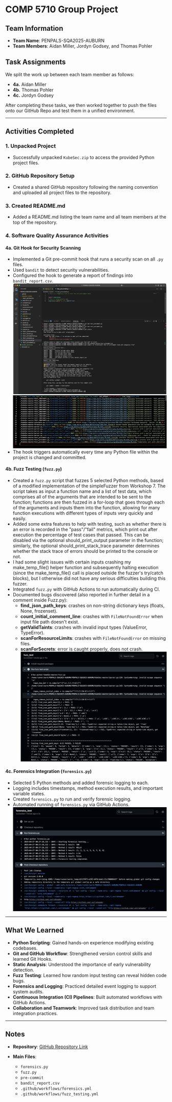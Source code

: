 # COMP 5710 Group Project

## Team Information

- **Team Name**: PENPALS-SQA2025-AUBURN
- **Team Members**: Aidan Miller, Jordyn Godsey, and Thomas Pohler

## Task Assignments

We split the work up between each team member as follows:

- **4a.** Aidan Miller
- **4b.** Thomas Pohler
- **4c.** Jordyn Godsey

After completing these tasks, we then worked together to push the files onto our GitHub Repo and test them in a unified environment.

---

## Activities Completed

### 1. Unpacked Project
- Successfully unpacked `KubeSec.zip` to access the provided Python project files.

### 2. GitHub Repository Setup
- Created a shared GitHub repository following the naming convention and uploaded all project files to the repository.

### 3. Created README.md
- Added a README.md listing the team name and all team members at the top of the repository.

### 4. Software Quality Assurance Activities

#### 4a. Git Hook for Security Scanning
- Implemented a Git pre-commit hook that runs a security scan on all `.py` files.
- Used `bandit` to detect security vulnerabilities.
- Configured the hook to generate a report of findings into `bandit_report.csv`.
  ![4a_1](4a_1.png "4a_1")
  ![4a_2](4a_2.png "4a_2")
- The hook triggers automatically every time any Python file within the project is changed and committed.

#### 4b. Fuzz Testing (`fuzz.py`)
- Created a `fuzz.py` script that fuzzes 5 selected Python methods, based of a modified implementation of the simpleFuzzer from Workshop 7. The script takes as input a function name and a list of test data, which comprises all of the arguments that are intended to be sent to the function; functions are then fuzzed in a for-loop that goes through each of the arguments and inputs them into the function, allowing for many function executions with different types of inputs very quickly and easily.
- Added some extra features to help with testing, such as whether there is an error is recorded in the "pass"/"fail" metrics, which print out after execution the percentage of test cases that passed. This can be disabled via the optional should_print_output parameter in the function; similarly, the optional should_print_stack_trace parameter determines whether the stack trace of errors should be printed to the console or not.
- I had some slight issues with certain inputs crashing my make_temp_file() helper function and subsequently halting execution (since the make_temp_file() call is placed outside the fuzzer's try/catch blocks), but I otherwise did not have any serious difficulties building this fuzzer.
- Integrated `fuzz.py` with GitHub Actions to run automatically during CI.
- Documented bugs discovered (also reported in further detail in a comment inside Fuzz.py):
  - **find_json_path_keys**: crashes on non-string dictionary keys (floats, None, frozenset).
  - **count_initial_comment_line**: crashes with `FileNotFoundError` when input file path doesn't exist.
  - **getValidTaints**: crashes with invalid input types (ValueError, TypeError).
  - **scanForResourceLimits**: crashes with `FileNotFoundError` on missing files.
  - **scanForSecrets**: error is caught properly, does not crash.
![4b](4b.png "4b")

#### 4c. Forensics Integration (`forensics.py`)
- Selected 5 Python methods and added forensic logging to each.
- Logging includes timestamps, method execution results, and important variable states.
- Created `forensics.py` to run and verify forensic logging.
- Automated running of `forensics.py` via GitHub Actions.
![4c](4c.png "4c")

---

## What We Learned

- **Python Scripting**: Gained hands-on experience modifying existing codebases.
- **Git and GitHub Workflow**: Strengthened version control skills and learned Git Hooks.
- **Static Analysis**: Understood the importance of early vulnerability detection.
- **Fuzz Testing**: Learned how random input testing can reveal hidden code bugs.
- **Forensics and Logging**: Practiced detailed event logging to support system audits.
- **Continuous Integration (CI) Pipelines**: Built automated workflows with GitHub Actions.
- **Collaboration and Teamwork**: Improved task distribution and team integration practices.

---

## Notes

- **Repository**: [GitHub Repository Link](https://github.com/amm0261/PENPALS-SQA2025-AUBURN)

- **Main Files**:
  - `forensics.py`
  - `fuzz.py`
  - `pre-commit`
  - `bandit_report.csv`
  - `.github/workflows/forensics.yml`
  - `.github/workflows/fuzz_testing.yml`

